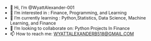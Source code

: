 - 👋 Hi, I’m @WyattAlexander-001
- 👀 I’m interested in : Finance, Programming, and Learning 
- 🌱 I’m currently learning : Python,Statistics, Data Science, Machine Learning, and Finance
- 💞️ I’m looking to collaborate on: Python Projects In Finance 
- 📫 How to reach me: WYATTALEXANDERB518@GMAIL.COM

<!---

--->
